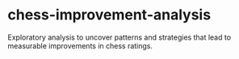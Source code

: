 # chess-improvement-analysis
Exploratory analysis to uncover patterns and strategies that lead to measurable improvements in chess ratings.
